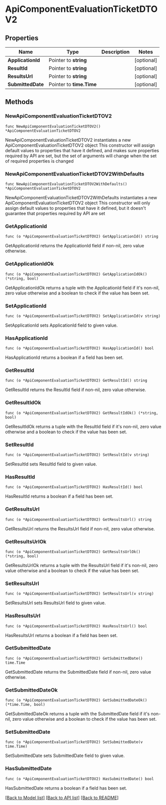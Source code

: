 # ApiComponentEvaluationTicketDTOV2

## Properties

Name | Type | Description | Notes
------------ | ------------- | ------------- | -------------
**ApplicationId** | Pointer to **string** |  | [optional] 
**ResultId** | Pointer to **string** |  | [optional] 
**ResultsUrl** | Pointer to **string** |  | [optional] 
**SubmittedDate** | Pointer to **time.Time** |  | [optional] 

## Methods

### NewApiComponentEvaluationTicketDTOV2

`func NewApiComponentEvaluationTicketDTOV2() *ApiComponentEvaluationTicketDTOV2`

NewApiComponentEvaluationTicketDTOV2 instantiates a new ApiComponentEvaluationTicketDTOV2 object
This constructor will assign default values to properties that have it defined,
and makes sure properties required by API are set, but the set of arguments
will change when the set of required properties is changed

### NewApiComponentEvaluationTicketDTOV2WithDefaults

`func NewApiComponentEvaluationTicketDTOV2WithDefaults() *ApiComponentEvaluationTicketDTOV2`

NewApiComponentEvaluationTicketDTOV2WithDefaults instantiates a new ApiComponentEvaluationTicketDTOV2 object
This constructor will only assign default values to properties that have it defined,
but it doesn't guarantee that properties required by API are set

### GetApplicationId

`func (o *ApiComponentEvaluationTicketDTOV2) GetApplicationId() string`

GetApplicationId returns the ApplicationId field if non-nil, zero value otherwise.

### GetApplicationIdOk

`func (o *ApiComponentEvaluationTicketDTOV2) GetApplicationIdOk() (*string, bool)`

GetApplicationIdOk returns a tuple with the ApplicationId field if it's non-nil, zero value otherwise
and a boolean to check if the value has been set.

### SetApplicationId

`func (o *ApiComponentEvaluationTicketDTOV2) SetApplicationId(v string)`

SetApplicationId sets ApplicationId field to given value.

### HasApplicationId

`func (o *ApiComponentEvaluationTicketDTOV2) HasApplicationId() bool`

HasApplicationId returns a boolean if a field has been set.

### GetResultId

`func (o *ApiComponentEvaluationTicketDTOV2) GetResultId() string`

GetResultId returns the ResultId field if non-nil, zero value otherwise.

### GetResultIdOk

`func (o *ApiComponentEvaluationTicketDTOV2) GetResultIdOk() (*string, bool)`

GetResultIdOk returns a tuple with the ResultId field if it's non-nil, zero value otherwise
and a boolean to check if the value has been set.

### SetResultId

`func (o *ApiComponentEvaluationTicketDTOV2) SetResultId(v string)`

SetResultId sets ResultId field to given value.

### HasResultId

`func (o *ApiComponentEvaluationTicketDTOV2) HasResultId() bool`

HasResultId returns a boolean if a field has been set.

### GetResultsUrl

`func (o *ApiComponentEvaluationTicketDTOV2) GetResultsUrl() string`

GetResultsUrl returns the ResultsUrl field if non-nil, zero value otherwise.

### GetResultsUrlOk

`func (o *ApiComponentEvaluationTicketDTOV2) GetResultsUrlOk() (*string, bool)`

GetResultsUrlOk returns a tuple with the ResultsUrl field if it's non-nil, zero value otherwise
and a boolean to check if the value has been set.

### SetResultsUrl

`func (o *ApiComponentEvaluationTicketDTOV2) SetResultsUrl(v string)`

SetResultsUrl sets ResultsUrl field to given value.

### HasResultsUrl

`func (o *ApiComponentEvaluationTicketDTOV2) HasResultsUrl() bool`

HasResultsUrl returns a boolean if a field has been set.

### GetSubmittedDate

`func (o *ApiComponentEvaluationTicketDTOV2) GetSubmittedDate() time.Time`

GetSubmittedDate returns the SubmittedDate field if non-nil, zero value otherwise.

### GetSubmittedDateOk

`func (o *ApiComponentEvaluationTicketDTOV2) GetSubmittedDateOk() (*time.Time, bool)`

GetSubmittedDateOk returns a tuple with the SubmittedDate field if it's non-nil, zero value otherwise
and a boolean to check if the value has been set.

### SetSubmittedDate

`func (o *ApiComponentEvaluationTicketDTOV2) SetSubmittedDate(v time.Time)`

SetSubmittedDate sets SubmittedDate field to given value.

### HasSubmittedDate

`func (o *ApiComponentEvaluationTicketDTOV2) HasSubmittedDate() bool`

HasSubmittedDate returns a boolean if a field has been set.


[[Back to Model list]](../README.md#documentation-for-models) [[Back to API list]](../README.md#documentation-for-api-endpoints) [[Back to README]](../README.md)


